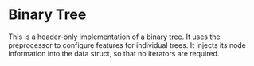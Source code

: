 # Binary Tree

This is a header-only implementation of a binary tree. It uses the preprocessor
to configure features for individual trees. It injects its node information into
the data struct, so that no iterators are required.

